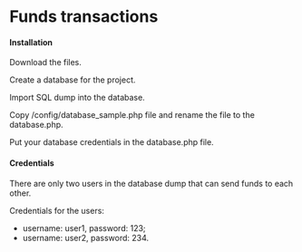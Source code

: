 Funds transactions
==================

#### Installation

Download the files.

Create a database for the project.

Import SQL dump into the database.

Copy /config/database_sample.php file and rename the file to the database.php.

Put your database credentials in the database.php file.

#### Credentials
There are only two users in the database dump that can send funds to each other.

Credentials for the users:
* username: user1, password: 123;
* username: user2, password: 234.